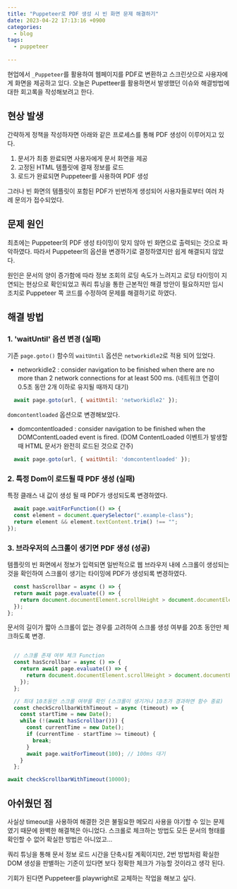 ```yaml
---
title: "Puppeteer로 PDF 생성 시 빈 화면 문제 해결하기"
date: 2023-04-22 17:13:16 +0900
categories:
  - blog
tags:
  - puppeteer
 
---
```

현업에서 `_Puppeteer`를 활용하여 웹페이지를 PDF로 변환하고 스크린샷으로 사용자에게 화면을 제공하고 있다.
오늘은 Pupetteer를 활용하면서 발생했던 이슈와 해결방법에 대한 회고록을 작성해보려고 한다.

## 현상 발생
간략하게 정책을 작성하자면 아래와 같은 프로세스를 통해 PDF 생성이 이루어지고 있다.
1. 문서가 최종 완료되면 사용자에게 문서 화면을 제공
2. 고정된 HTML 템플릿에 결재 정보를 로드
3. 로드가 완료되면 Puppeteer를 사용하여 PDF 생성


그러나 빈 화면의 템플릿이 포함된 PDF가 빈번하게 생성되어 사용자들로부터 여러 차례 문의가 접수되었다.


## 문제 원인
최초에는 Puppeteer의 PDF 생성 타이밍이 맞지 않아 빈 화면으로 출력되는 것으로 파악하였다.
따라서 Puppeteer의 옵션을 변경하기로 결정하였지만 쉽게 해결되지 않았다.

원인은 문서의 양이 증가함에 따라 정보 조회의 로딩 속도가 느려지고 로딩 타이밍이 지연되는 현상으로 확인되었고
쿼리 튜닝을 통한 근본적인 해결 방안이 필요하지만 임시 조치로 Puppeteer 쪽 코드를 수정하여 문제를 해결하기로 하였다.


## 해결 방법

### 1. 'waitUntil' 옵션 변경 (실패)
기존 `page.goto()` 함수의 `waitUntil` 옵션은 `networkidle2`로 적용 되어 있었다.
- networkidle2 : consider navigation to be finished when there are no more than 2 network connections for at least 500 ms.
(네트워크 연결이 0.5초 동안 2개 이하로 유지될 때까지 대기)

```javascript
  await page.goto(url, { waitUntil: 'networkidle2' });
```

`domcontentloaded` 옵션으로 변경해보았다.
- domcontentloaded : consider navigation to be finished when the DOMContentLoaded event is fired.
(DOM ContentLoaded 이벤트가 발생할 때 HTML 문서가 완전히 로드된 것으로 간주)

```javascript
  await page.goto(url, { waitUntil: 'domcontentloaded' });
```

### 2. 특정 Dom이 로드될 때 PDF 생성 (실패)
특정 클래스 내 값이 생성 될 때 PDF가 생성되도록 변경하였다.


```javascript
  await page.waitForFunction(() => {
  const element = document.querySelector(".example-class");
  return element && element.textContent.trim() !== "";
});
```

### 3. 브라우저의 스크롤이 생기면 PDF 생성 (성공)

템플릿의 빈 화면에서 정보가 입력되면 일반적으로 웹 브라우저 내에 스크롤이 생성되는 것을 확인하여
스크롤이 생기는 타이밍에 PDF가 생성되록 변경하였다.

```javascript
  const hasScrollbar = async () => {
  return await page.evaluate(() => {
    return document.documentElement.scrollHeight > document.documentElement.clientHeight;
  });
};
```

문서의 길이가 짧아 스크롤이 없는 경우를 고려하여 스크롤 생성 여부를 20초 동안만 체크하도록 변경.

```javascript

  // 스크롤 존재 여부 체크 Function
  const hasScrollbar = async () => {
    return await page.evaluate(() => {
      return document.documentElement.scrollHeight > document.documentElement.clientHeight;
    });
  };

  // 최대 10초동안 스크롤 여부를 확인 (스크롤이 생기거나 10초가 경과하면 함수 종료)
  const checkScrollbarWithTimeout = async (timeout) => {
    const startTime = new Date();
    while (!(await hasScrollbar())) {
      const currentTime = new Date();
      if (currentTime - startTime >= timeout) {
        break;
      }
      await page.waitForTimeout(100); // 100ms 대기
    }
  };

await checkScrollbarWithTimeout(10000); 
```


## 아쉬웠던 점
사실상 timeout을 사용하여 해결한 것은 불필요한 메모리 사용을 야기할 수 있는 문제였기 때문에 완벽한 해결책은 아니었다.
스크롤로 체크하는 방법도 모든 문서의 형태를 확인할 수 없어 확실한 방법은 아니었고...

쿼리 튜닝을 통해 문서 정보 로드 시간을 단축시킬 계획이지만,
2번 방법처럼 확실한 DOM 생성을 판별하는 기준이 있다면 보다 정확한 체크가 가능할 것이라고 생각 된다.

기회가 된다면 Puppeteer를 playwright로 교체하는 작업을 해보고 싶다.



